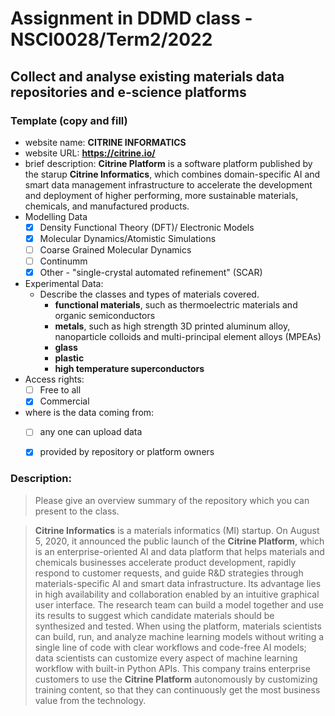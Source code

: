 # Assignment in DDMD class - NSCI0028/Term2/2022

## Collect and analyse existing materials data repositories and e-science platforms 

### Template (copy and fill) 
* website name: **CITRINE INFORMATICS**
* website URL:  **https://citrine.io/**
* brief description: **Citrine Platform** is a software platform published by the starup **Citrine Informatics**, which combines domain-specific AI and smart data management infrastructure to accelerate the development and deployment of higher performing, more sustainable materials, chemicals, and manufactured products.
* Modelling Data 
  - [x] Density Functional Theory (DFT)/ Electronic Models
  - [X] Molecular Dynamics/Atomistic Simulations
  - [ ] Coarse Grained Molecular Dynamics
  - [ ] Continumm 
  - [x] Other
        - "single-crystal automated refinement" (SCAR)
* Experimental Data: 
  * Describe the classes and types of materials covered. 
    * **functional materials**, such as thermoelectric materials and organic semiconductors
    * **metals**, such as high strength 3D printed aluminum alloy, nanoparticle colloids and multi-principal element alloys (MPEAs)
    * **glass**
    * **plastic**
    * **high temperature superconductors**  
* Access rights: 
  - [ ] Free to all 
  - [X] Commercial 
* where is the data coming from:  
  - [ ] any one can upload data 
  - [X] provided by repository or platform owners
 
 
 ### Description:
> Please give an overview summary of the repository which you can present to the class. 

> **Citrine Informatics** is a materials informatics (MI) startup. On August 5, 2020, it announced the public launch of the **Citrine Platform**, which is an enterprise-oriented AI and data platform that helps materials and chemicals businesses accelerate product development, rapidly respond to customer requests, and guide R&D strategies through materials-specific AI and smart data infrastructure. Its advantage lies in high availability and collaboration enabled by an intuitive graphical user interface. The research team can build a model together and use its results to suggest which candidate materials should be synthesized and tested. When using the platform, materials scientists can build, run, and analyze machine learning models without writing a single line of code with clear workflows and code-free AI models; data scientists can customize every aspect of machine learning workflow with built-in Python APIs. This company trains enterprise customers to use the **Citrine Platform** autonomously by customizing training content, so that they can continuously get the most business value from the technology.
